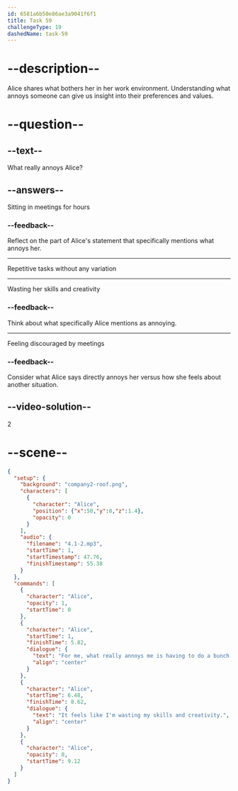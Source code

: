 ```yaml
---
id: 6581a6b50e86ae3a9041f6f1
title: Task 59
challengeType: 19
dashedName: task-59
---
```


<!-- (Audio) Alice: For me, what really annoys me is having to do a bunch of repetitive tasks without any variation. It feels like I'm wasting my skills and creativity. -->

# --description--

Alice shares what bothers her in her work environment. Understanding what annoys someone can give us insight into their preferences and values.

# --question--

## --text--

What really annoys Alice?

## --answers--

Sitting in meetings for hours

### --feedback--

Reflect on the part of Alice's statement that specifically mentions what annoys her.

---

Repetitive tasks without any variation

---

Wasting her skills and creativity

### --feedback--

Think about what specifically Alice mentions as annoying.

---

Feeling discouraged by meetings

### --feedback--

Consider what Alice says directly annoys her versus how she feels about another situation.

## --video-solution--

2

# --scene--

```json
{
  "setup": {
    "background": "company2-roof.png",
    "characters": [
      {
        "character": "Alice",
        "position": {"x":50,"y":0,"z":1.4},
        "opacity": 0
      }
    ],
    "audio": {
      "filename": "4.1-2.mp3",
      "startTime": 1,
      "startTimestamp": 47.76,
      "finishTimestamp": 55.38
    }
  },
  "commands": [
    {
      "character": "Alice",
      "opacity": 1,
      "startTime": 0
    },
    {
      "character": "Alice",
      "startTime": 1,
      "finishTime": 5.82,
      "dialogue": {
        "text": "For me, what really annoys me is having to do a bunch of repetitive tasks without any variation.",
        "align": "center"
      }
    },
    {
      "character": "Alice",
      "startTime": 6.48,
      "finishTime": 8.62,
      "dialogue": {
        "text": "It feels like I'm wasting my skills and creativity.",
        "align": "center"
      }
    },
    {
      "character": "Alice",
      "opacity": 0,
      "startTime": 9.12
    }
  ]
}
```
